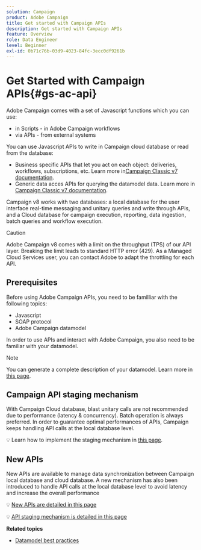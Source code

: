 ```yaml
---
solution: Campaign
product: Adobe Campaign
title: Get started with Campaign APIs
description: Get started with Campaign APIs
feature: Overview
role: Data Engineer
level: Beginner
exl-id: 0b71c76b-03d9-4023-84fc-3ecc0df9261b
---
```

# Get Started with Campaign APIs{#gs-ac-api}

Adobe Campaign comes with a set of Javascript functions which you can use:

* in Scripts - in Adobe Campaign workflows
* via APIs - from external systems

You can use Javascript APIs to write in Campaign cloud database or read from the database:

* Business specific APIs that let you act on each object: deliveries, workflows, subscriptions, etc. Learn more in[Campaign Classic v7 documentation](https://experienceleague.adobe.com/docs/campaign-classic/using/configuring-campaign-classic/api/business-oriented-apis.html).
* Generic data acces APIs for querying the datamodel data. Learn more in [Campaign Classic v7 documentation](https://experienceleague.adobe.com/docs/campaign-classic/using/configuring-campaign-classic/api/data-oriented-apis.html).

Campaign v8 works with two databases: a local database for the user interface real-time messaging and unitary queries and write through APIs, and a Cloud database for campaign execution, reporting, data ingestion, batch queries and workflow execution.

>[!CAUTION]
>
>Adobe Campaign v8 comes with a limit on the throughput (TPS) of our API layer. Breaking the limit leads to standard HTTP error (429). As a Managed Cloud Services user, you can contact Adobe to adapt the throttling for each API.
> 

## Prerequisites

Before using Adobe Campaign APIs, you need to be familliar with the following topics:

* Javascript
* SOAP protocol
* Adobe Campaign datamodel

In order to use APIs and interact with Adobe Campaign, you also need to be familiar with your datamodel.  

>[!NOTE]
>You can generate a complete description of your datamodel. Learn more in [this page](datamodel.md).

## Campaign API staging mechanism

With Campaign Cloud database, blast unitary calls are not recommended due to performance (latency & concurrency). Batch operation is always preferred. In order to guarantee optimal performances of APIs, Campaign keeps handling API calls at the local database level.

:bulb: Learn how to implement the staging mechanism in [this page](staging.md).

## New APIs

New APIs are available to manage data synchronization between Campaign local database and cloud database. A new mechanism has also been introduced to handle API calls at the local database level to avoid latency and increase the overall performance

:bulb: [New APIs are detailed in this page](new-apis.md)

:bulb: [API staging mechanism is detailed in this page](staging.md)

**Related topics**

* [Datamodel best practices](datamodel-best-practices.md)
